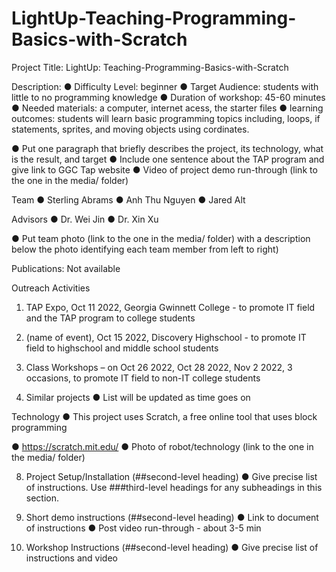 # LightUp-Teaching-Programming-Basics-with-Scratch

Project Title: LightUp: Teaching-Programming-Basics-with-Scratch

Description:
●	Difficulty Level: beginner
●	Target Audience: students with little to no programming knowledge
●	Duration of workshop: 45-60 minutes
●	Needed materials: a computer, internet acess, the starter files
●	learning outcomes: students will learn basic programming topics including, loops, if statements, sprites, and moving objects using cordinates.


●	Put one paragraph that briefly describes the project, its technology, what is the result, and target
●	Include one sentence about the TAP program and give link to GGC Tap website
●	Video of project demo run-through (link to the one in the media/ folder)

Team
●	Sterling Abrams
●	Anh Thu Nguyen
●	Jared Alt

Advisors
●	Dr. Wei Jin
●	Dr. Xin Xu

●	Put team photo (link to the one in the media/ folder) with a description below the photo identifying each team member from left to right)

Publications: 
Not available

Outreach Activities 
1.	TAP Expo, Oct 11 2022, Georgia Gwinnett College - to promote IT field and the TAP program to college students
2.	(name of event), Oct 15 2022, Discovery Highschool -  to promote IT field to highschool and middle school students
3.	Class Workshops – on Oct 26 2022, Oct 28 2022, Nov 2 2022, 3 occasions, to promote IT field to non-IT college students

6.	Similar projects
●	List will be updated as time goes on

Technology 
●	This project uses Scratch, a free online tool that uses block programming

●	https://scratch.mit.edu/
●	Photo of robot/technology (link to the one in the media/ folder)

8.	Project Setup/Installation (##second-level heading)
●	Give precise list of instructions.  Use ###third-level headings for any subheadings in this section.

9.	Short demo instructions (##second-level heading)
●	Link to document of instructions
●	Post video run-through - about 3-5 min

10.	Workshop Instructions (##second-level heading)
●	Give precise list of instructions and video

